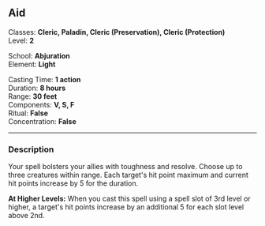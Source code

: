 ## Aid

Classes: **Cleric, Paladin, Cleric (Preservation), Cleric (Protection)**  
Level: **2**  

School: **Abjuration**  
Element: **Light**  

Casting Time: **1 action**  
Duration: **8 hours**  
Range: **30 feet**  
Components: **V, S, F**  
Ritual: **False**  
Concentration: **False**  

------

### Description

Your spell bolsters your allies with toughness and resolve. Choose up to three creatures within range. Each target's hit point maximum and current hit points increase by 5 for the duration.

**At Higher Levels:** When you cast this spell using a spell slot of 3rd level or higher, a target's hit points increase by an additional 5 for each slot level above 2nd.